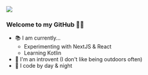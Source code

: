 <img src="https://github.com/FlailingOctopus/FlailingOctopus/blob/master/assets/big-banner.png?raw=true" />

### Welcome to my GitHub 👋🏻
- 📚 I am currently...
  - Experimenting with NextJS & React
  - Learning Kotlin
- 🚪 I'm an introvent (I don't like being outdoors often)
- 🧠 I code by day & night
